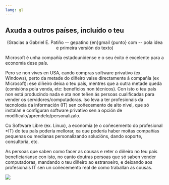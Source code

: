 ```yaml
---
lang: gl
---
```





<h2>Axuda a outros países, incluído o teu</h2>

<center>(Gracias a Gabriel E. Patiño -- gepatino {en}gmail {punto} com -- pola idea e primeira versión do texto)</center>

Microsoft é unha compañía estadounidense e o seu éxito é excelente para a economía dese país.

Pero se non vives en USA, cando compras software privativo (ex. Windows), perto da metade do diñeiro vaise directamente á compañía (ex Microsoft): ese diñeiro deixa o teu país, mentres que a outra metade queda (comisións pola venda, etc: beneficios non técnicos). Con isto o teu país non está producindo nada e ata non teñen ás persoas cualificadas para vender os servidores/computadoras. Iso leva a ter profesionais da tecnoloxía da información (IT) sen coñecemento de alto nivel, que só instalan e configuran software privativo sen a opción de modificalo/aprendelo/personalizalo.

Co Software Libre (ex. Linux), a economía (e o coñecemento do profesional *IT) do teu país podería mellorar, xa que podería haber moitas compañías pequenas ou medianas personalizando solucións, dando soporte, consultoría, etc.

As persoas que saben como facer as cousas e reter o diñeiro no teu país beneficiaríanse con isto, no canto doutras persoas que só saben vender computadoras, mandando o teu diñeiro ao estranxeiro, e deixando aos profesionais IT sen un coñecemento real de como traballan as cousas.

<img src="Images/earth.png" />




